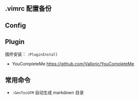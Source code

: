 ## .vimrc 配置备份

## Config

## Plugin

插件安装： `:PluginInstall`

- YouCompleteMe
https://github.com/Valloric/YouCompleteMe

## 常用命令

- `:GenTocGFM` 自动生成 markdown 目录

